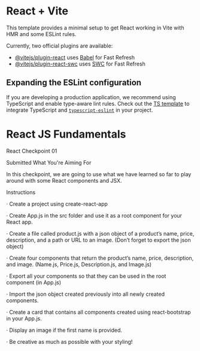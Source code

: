 # React + Vite

This template provides a minimal setup to get React working in Vite with HMR and some ESLint rules.

Currently, two official plugins are available:

- [@vitejs/plugin-react](https://github.com/vitejs/vite-plugin-react/blob/main/packages/plugin-react/README.md) uses [Babel](https://babeljs.io/) for Fast Refresh
- [@vitejs/plugin-react-swc](https://github.com/vitejs/vite-plugin-react-swc) uses [SWC](https://swc.rs/) for Fast Refresh

## Expanding the ESLint configuration

If you are developing a production application, we recommend using TypeScript and enable type-aware lint rules. Check out the [TS template](https://github.com/vitejs/vite/tree/main/packages/create-vite/template-react-ts) to integrate TypeScript and [`typescript-eslint`](https://typescript-eslint.io) in your project.
# React JS Fundamentals

React Checkpoint 01

Submitted
What You're Aiming For

In this checkpoint, we are going to use what we have learned so far to play around with some React components and JSX.


Instructions


 ·        Create a project using create-react-app

·        Create App.js in the src folder and use it as a root component for your React app.

·        Create a file called product.js with a json object of a product’s name, price, description, and a path or URL to an image. (Don’t forget to export the json object)

·        Create four components that return the product’s name, price, description, and image. (Name.js, Price.js, Description.js, and Image.js)

·        Export all your components so that they can be used in the root component (in App.js)

·        Import the json object created previously into all newly created components.

·        Create a card that contains all components created using react-bootstrap in your App.js.


·        Display an image if the first name is provided.

·        Be creative as much as possible with your styling!
